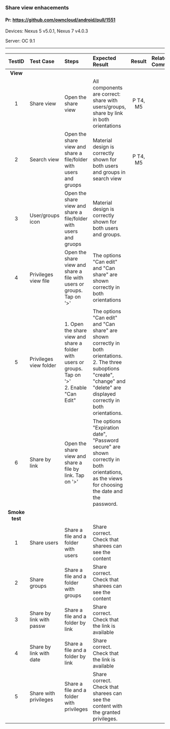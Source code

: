 ###  Share view enhacements 

#### Pr: https://github.com/owncloud/android/pull/1551

Devices: Nexus 5 v5.0.1, Nexus 7 v4.0.3

Server:
OC 9.1

---

 
| TestID | Test Case | Steps | Expected Result | Result | Related Comment |
| :----: | :-------- | :---- | :-------------- | :----: | :-------------- |
|**View**||||||
| 1 | Share view | Open the share view |  All components are correct: share with users/groups, share by link in both orientations | P T4, M5 |  |
| 2 | Search view | Open the share view and share a file/folder with users and gruops|  Material design is correctly shown for both users and groups in search view  | P T4, M5 |  |
| 3 | User/groups icon | Open the share view and share a file/folder with users and gruops|  Material design is correctly shown for both users and groups.  |  |  |
| 4 | Privileges view file | Open the share view and share a file with users or groups. Tap on '>'| The options "Can edit" and "Can share" are shown correctly in both orientations  |  |  |
| 5 | Privileges view folder | 1. Open the share view and share a folder with users or groups. Tap on '>'<br>2. Enable "Can Edit"| The options "Can edit" and "Can share" are shown correctly in both orientations.<br>2. The three suboptions "create", "change" and "delete" are displayed correctly in both orientations.   |  |  |
| 6 | Share by link | Open the share view and share a file by link. Tap on '>'| The options "Expiration date", "Password secure" are shown correctly in both orientations, as the views for choosing the date and the password. |  |  |
|**Smoke test**||||||
| 1 | Share users | Share a file and a folder with users | Share correct. Check that sharees can see the content |  |  |
| 2 | Share groups | Share a file and a folder with groups | Share correct. Check that sharees can see the content |  |  |
| 3 | Share by link with passw | Share a file and a folder by link | Share correct. Check that the link is available |  |  |
| 4 | Share by link with date | Share a file and a folder by link | Share correct. Check that the link is available |  |  |
| 5 | Share with privileges | Share a file and a folder with privileges | Share correct. Check that sharees can see the content with the granted privileges. |  |  |
